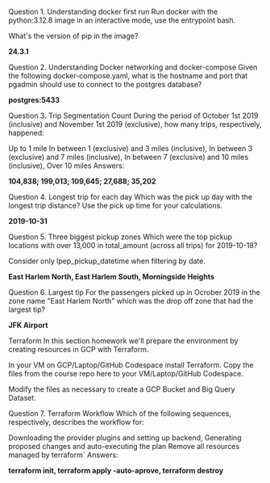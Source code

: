 Question 1. Understanding docker first run
Run docker with the python:3.12.8 image in an interactive mode, use the entrypoint bash.

What's the version of pip in the image?

**24.3.1**

Question 2. Understanding Docker networking and docker-compose
Given the following docker-compose.yaml, what is the hostname and port that pgadmin should use to connect to the postgres database?

**postgres:5433**


Question 3. Trip Segmentation Count
During the period of October 1st 2019 (inclusive) and November 1st 2019 (exclusive), how many trips, respectively, happened:

Up to 1 mile
In between 1 (exclusive) and 3 miles (inclusive),
In between 3 (exclusive) and 7 miles (inclusive),
In between 7 (exclusive) and 10 miles (inclusive),
Over 10 miles
Answers:

**104,838; 199,013; 109,645; 27,688; 35,202**

Question 4. Longest trip for each day
Which was the pick up day with the longest trip distance? Use the pick up time for your calculations.

**2019-10-31**

Question 5. Three biggest pickup zones
Which were the top pickup locations with over 13,000 in total_amount (across all trips) for 2019-10-18?

Consider only lpep_pickup_datetime when filtering by date.

**East Harlem North, East Harlem South, Morningside Heights**

Question 6. Largest tip
For the passengers picked up in Ocrober 2019 in the zone name "East Harlem North" which was the drop off zone that had the largest tip?

**JFK Airport**

Terraform
In this section homework we'll prepare the environment by creating resources in GCP with Terraform.

In your VM on GCP/Laptop/GitHub Codespace install Terraform. Copy the files from the course repo here to your VM/Laptop/GitHub Codespace.

Modify the files as necessary to create a GCP Bucket and Big Query Dataset.

Question 7. Terraform Workflow
Which of the following sequences, respectively, describes the workflow for:

Downloading the provider plugins and setting up backend,
Generating proposed changes and auto-executing the plan
Remove all resources managed by terraform`
Answers:

**terraform init, terraform apply -auto-aprove, terraform destroy**
